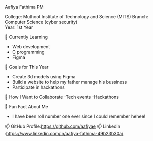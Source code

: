 
Aafiya Fathima PM

College: Muthoot Institute of Technology and Science (MITS) 
Branch: Computer Science (cyber security)  
Year: 1st Year

🌱 Currently Learning  
- Web development 
- C programming  
- Figma

🎯 Goals for This Year  
- Create 3d models using Figma  
- Build a website to help my father manage his bussiness  
- Participate in hackathons

👯 How I Want to Collaborate 
 -Tech events
-Hackathons

💬 Fun Fact About Me  
- I have been roll number one ever since I could remember hehee!

📫 GitHub Profile:https://github.com/aafiyae
📫 Linkedin :https://www.linkedin.com/in/aafiya-fathima-49b23b30a/
